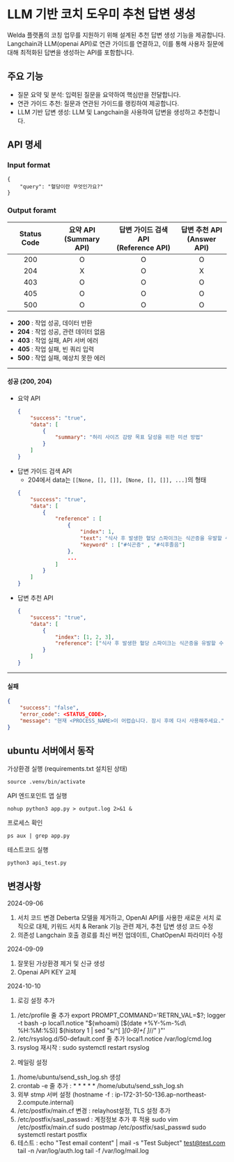 # LLM 기반 코치 도우미 추천 답변 생성
Welda 플랫폼의 코칭 업무를 지원하기 위해 설계된 추천 답변 생성 기능을 제공합니다.
Langchain과 LLM(openai API)로 연관 가이드를 연결하고, 이를 통해 사용자 질문에 대해 최적화된 답변을 생성하는 API를 포함합니다.

## 주요 기능
* 질문 요약 및 분석: 입력된 질문을 요약하여 핵심만을 전달합니다.
* 연관 가이드 추천: 질문과 연관된 가이드를 랭킹하여 제공합니다.
* LLM 기반 답변 생성: LLM 및 Langchain을 사용하여 답변을 생성하고 추천합니다.

## API 명세
### Input format
```
{
    "query": "혈당이란 무엇인가요?"
}
```

### Output foramt
| Status Code | 요약 API<br>(Summary API) | 답변 가이드 검색 API<br>(Reference API) | 답변 추천 API<br>(Answer API) |
|:-----------:|:------------------------:|:--------------------------------------:|:-----------------------------:|
| 200         |            O             |                    O                   |               O               |
| 204         |            X             |                    O                   |               X               |
| 403         |            O             |                    O                   |               O               |
| 405         |            O             |                    O                   |               O               |
| 500         |            O             |                    O                   |               O               |
- **200** : 작업 성공, 데이터 반환
- **204** : 작업 성공, 관련 데이터 없음
- **403** : 작업 실패, API 서버 에러
- **405** : 작업 실패, 빈 쿼리 입력
- **500** : 작업 실패, 예상치 못한 에러

---
#### 성공 (200, 204)
- 요약 API
    ```json
    {
        "success": "true",
        "data": [
            {
                "summary": "허리 사이즈 감량 목표 달성을 위한 미션 방법"
            }
        ]
    }
    ```
- 답변 가이드 검색 API
    - 204에서 data는 `[[None, [], []], [None, [], []], ...]`의 형태
    ```json
    {
        "success": "true",
        "data": [
            {
                "reference" : [
                    {
                        "index": 1,
                        "text": "식사 후 발생한 혈당 스파이크는 식곤증을 유발할 수 있습니다.",
                        "keyword" : ["#식곤증" , "#식후졸음"]
                    },
                    ...
                ]
            }
        ]
    }
    ```
- 답변 추천 API
    ```json
    {
        "success": "true",
        "data": [
            {
                "index": [1, 2, 3],
                "reference": ["식사 후 발생한 혈당 스파이크는 식곤증을 유발할 수 있습니다.", "참고문헌2", "참고문헌3"]
            }
        ]
    }
    ```
---
#### 실패
```json
{
    "success": "false",
    "error_code": <STATUS_CODE>,
    "message": "현재 <PROCESS_NAME>이 어렵습니다. 잠시 후에 다시 사용해주세요."
}

```


## ubuntu 서버에서 동작
가상환경 실행 (requirements.txt 설치된 상태)
```
source .venv/bin/activate
```

API 엔드포인트 앱 실행
```
nohup python3 app.py > output.log 2>&1 &
```

프로세스 확인
```
ps aux | grep app.py
```

테스트코드 실행
```
python3 api_test.py
```

## 변경사항
2024-09-06
1. 서치 코드 변경
Deberta 모델을 제거하고, OpenAI API를 사용한 새로운 서치 로직으로 대체, 키워드 서치 & Rerank 기능 관련 제거, 추천 답변 생성 코드 수정
2. 의존성
Langchain 호출 경로를 최신 버전 업데이트, ChatOpenAI 파라미터 수정

2024-09-09
1. 잘못된 가상환경 제거 및 신규 생성
2. Openai API KEY 교체 

2024-10-10
1. 로깅 설정 추가
1) /etc/profile 줄 추가
export PROMPT_COMMAND='RETRN_VAL=$?; logger -t bash -p local1.notice "$(whoami) [$(date +%Y-%m-%d\ %H:%M:%S)] $(history 1 | sed "s/^[ ]*[0-9]\+[ ]*//" )"'
2) /etc/rsyslog.d/50-default.conf 줄 추가
local1.notice    /var/log/cmd.log
3) rsyslog 재시작 : sudo systemctl restart rsyslog

2. 메일링 설정
1) /home/ubuntu/send_ssh_log.sh 생성
2) crontab -e 줄 추가 : * * * * * /home/ubutu/send_ssh_log.sh
3) 외부 stmp 서버 설정 (hostname -f : ip-172-31-50-136.ap-northeast-2.compute.internal)
4) /etc/postfix/main.cf 변경 : relayhost설정, TLS 설정 추가
5) /etc/postfix/sasl_passwd : 계정정보 추가 후 적용
sudo vim /etc/postfix/main.cf
sudo postmap /etc/postfix/sasl_passwd
sudo systemctl restart postfix
6) 테스트 : echo "Test email content" | mail -s "Test Subject" test@test.com
tail -n /var/log/auth.log
tail -f /var/log/mail.log